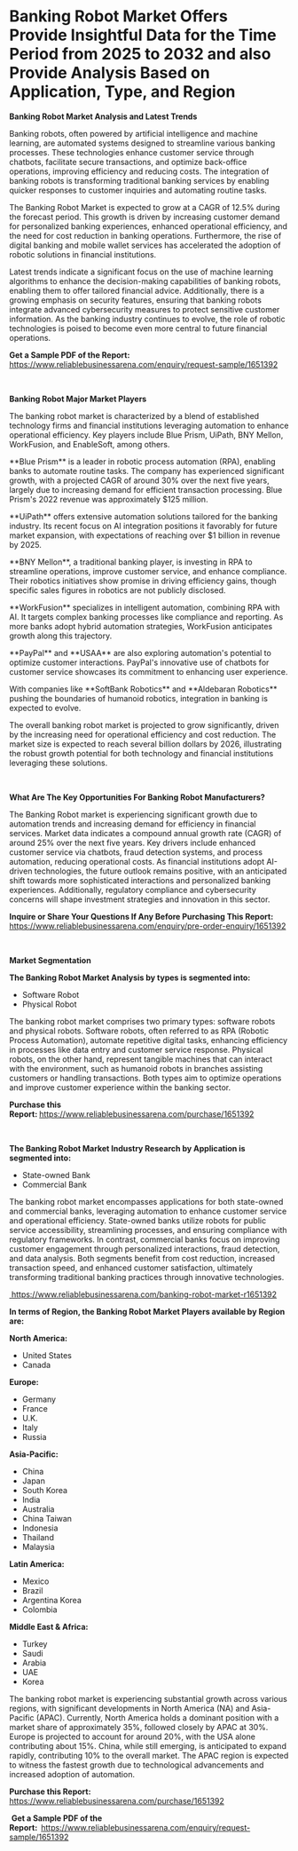 <p><h1>Banking Robot Market Offers Provide Insightful Data for the Time Period from 2025 to 2032 and also Provide Analysis Based on Application, Type, and Region</h1></p><p><strong>Banking Robot Market Analysis and Latest Trends</strong></p>
<p><p>Banking robots, often powered by artificial intelligence and machine learning, are automated systems designed to streamline various banking processes. These technologies enhance customer service through chatbots, facilitate secure transactions, and optimize back-office operations, improving efficiency and reducing costs. The integration of banking robots is transforming traditional banking services by enabling quicker responses to customer inquiries and automating routine tasks.</p><p>The Banking Robot Market is expected to grow at a CAGR of 12.5% during the forecast period. This growth is driven by increasing customer demand for personalized banking experiences, enhanced operational efficiency, and the need for cost reduction in banking operations. Furthermore, the rise of digital banking and mobile wallet services has accelerated the adoption of robotic solutions in financial institutions.</p><p>Latest trends indicate a significant focus on the use of machine learning algorithms to enhance the decision-making capabilities of banking robots, enabling them to offer tailored financial advice. Additionally, there is a growing emphasis on security features, ensuring that banking robots integrate advanced cybersecurity measures to protect sensitive customer information. As the banking industry continues to evolve, the role of robotic technologies is poised to become even more central to future financial operations.</p></p>
<p><strong>Get a Sample PDF of the Report:&nbsp;</strong> <a href="https://www.reliablebusinessarena.com/enquiry/request-sample/1651392?utm_campaign=3128&utm_medium=2&utm_source=Github&utm_content=ia&utm_term=19042025&utm_id=banking-robot">https://www.reliablebusinessarena.com/enquiry/request-sample/1651392</a></p>
<p>&nbsp;</p>
<p><strong>Banking Robot Major Market Players</strong></p>
<p><p>The banking robot market is characterized by a blend of established technology firms and financial institutions leveraging automation to enhance operational efficiency. Key players include Blue Prism, UiPath, BNY Mellon, WorkFusion, and EnableSoft, among others.</p><p>**Blue Prism** is a leader in robotic process automation (RPA), enabling banks to automate routine tasks. The company has experienced significant growth, with a projected CAGR of around 30% over the next five years, largely due to increasing demand for efficient transaction processing. Blue Prism's 2022 revenue was approximately $125 million.</p><p>**UiPath** offers extensive automation solutions tailored for the banking industry. Its recent focus on AI integration positions it favorably for future market expansion, with expectations of reaching over $1 billion in revenue by 2025.</p><p>**BNY Mellon**, a traditional banking player, is investing in RPA to streamline operations, improve customer service, and enhance compliance. Their robotics initiatives show promise in driving efficiency gains, though specific sales figures in robotics are not publicly disclosed.</p><p>**WorkFusion** specializes in intelligent automation, combining RPA with AI. It targets complex banking processes like compliance and reporting. As more banks adopt hybrid automation strategies, WorkFusion anticipates growth along this trajectory.</p><p>**PayPal** and **USAA** are also exploring automation's potential to optimize customer interactions. PayPal's innovative use of chatbots for customer service showcases its commitment to enhancing user experience.</p><p>With companies like **SoftBank Robotics** and **Aldebaran Robotics** pushing the boundaries of humanoid robotics, integration in banking is expected to evolve. </p><p>The overall banking robot market is projected to grow significantly, driven by the increasing need for operational efficiency and cost reduction. The market size is expected to reach several billion dollars by 2026, illustrating the robust growth potential for both technology and financial institutions leveraging these solutions.</p></p>
<p>&nbsp;</p>
<p><strong>What Are The Key Opportunities For Banking Robot Manufacturers?</strong></p>
<p><p>The Banking Robot market is experiencing significant growth due to automation trends and increasing demand for efficiency in financial services. Market data indicates a compound annual growth rate (CAGR) of around 25% over the next five years. Key drivers include enhanced customer service via chatbots, fraud detection systems, and process automation, reducing operational costs. As financial institutions adopt AI-driven technologies, the future outlook remains positive, with an anticipated shift towards more sophisticated interactions and personalized banking experiences. Additionally, regulatory compliance and cybersecurity concerns will shape investment strategies and innovation in this sector.</p></p>
<p><strong>Inquire or Share Your Questions If Any Before Purchasing This Report:</strong> <a href="https://www.reliablebusinessarena.com/enquiry/pre-order-enquiry/1651392?utm_campaign=3128&utm_medium=2&utm_source=Github&utm_content=ia&utm_term=19042025&utm_id=banking-robot">https://www.reliablebusinessarena.com/enquiry/pre-order-enquiry/1651392</a></p>
<p>&nbsp;</p>
<p><strong>Market Segmentation</strong></p>
<p><strong>The Banking Robot Market Analysis by types is segmented into:</strong></p>
<p><ul><li>Software Robot</li><li>Physical Robot</li></ul></p>
<p><p>The banking robot market comprises two primary types: software robots and physical robots. Software robots, often referred to as RPA (Robotic Process Automation), automate repetitive digital tasks, enhancing efficiency in processes like data entry and customer service response. Physical robots, on the other hand, represent tangible machines that can interact with the environment, such as humanoid robots in branches assisting customers or handling transactions. Both types aim to optimize operations and improve customer experience within the banking sector.</p></p>
<p><strong>Purchase this Report:&nbsp;</strong><a href="https://www.reliablebusinessarena.com/purchase/1651392?utm_campaign=3128&utm_medium=2&utm_source=Github&utm_content=ia&utm_term=19042025&utm_id=banking-robot">https://www.reliablebusinessarena.com/purchase/1651392</a></p>
<p>&nbsp;</p>
<p><strong>The Banking Robot Market Industry Research by Application is segmented into:</strong></p>
<p><ul><li>State-owned Bank</li><li>Commercial Bank</li></ul></p>
<p><p>The banking robot market encompasses applications for both state-owned and commercial banks, leveraging automation to enhance customer service and operational efficiency. State-owned banks utilize robots for public service accessibility, streamlining processes, and ensuring compliance with regulatory frameworks. In contrast, commercial banks focus on improving customer engagement through personalized interactions, fraud detection, and data analysis. Both segments benefit from cost reduction, increased transaction speed, and enhanced customer satisfaction, ultimately transforming traditional banking practices through innovative technologies.</p></p>
<p><a href="https://www.reliablebusinessarena.com/banking-robot-market-r1651392?utm_campaign=3128&utm_medium=2&utm_source=Github&utm_content=ia&utm_term=19042025&utm_id=banking-robot">&nbsp;https://www.reliablebusinessarena.com/banking-robot-market-r1651392</a></p>
<p><strong>In terms of Region, the Banking Robot Market Players available by Region are:</strong></p>
<p>
    <p> <strong> North America: </strong>
        <ul>
            <li>United States</li>
            <li>Canada</li>
        </ul>
        </p> 
    <p> <strong> Europe: </strong>
        <ul>
            <li>Germany</li>
            <li>France</li>
            <li>U.K.</li>
            <li>Italy</li>
            <li>Russia</li>
        </ul>
        </p> 
    <p> <strong> Asia-Pacific: </strong>
        <ul>
            <li>China</li>
            <li>Japan</li>
            <li>South Korea</li>
            <li>India</li>
            <li>Australia</li>
            <li>China Taiwan</li>
            <li>Indonesia</li>
            <li>Thailand</li>
            <li>Malaysia</li>
        </ul>
        </p> 
    <p> <strong> Latin America: </strong>
        <ul>
            <li>Mexico</li>
            <li>Brazil</li>
            <li>Argentina Korea</li>
            <li>Colombia</li>
        </ul>
        </p> 
    <p> <strong> Middle East & Africa: </strong>
        <ul>
            <li>Turkey</li>
            <li>Saudi</li>
            <li>Arabia</li>
            <li>UAE</li>
            <li>Korea</li>
        </ul>
    </p>
    </p>
<p><p>The banking robot market is experiencing substantial growth across various regions, with significant developments in North America (NA) and Asia-Pacific (APAC). Currently, North America holds a dominant position with a market share of approximately 35%, followed closely by APAC at 30%. Europe is projected to account for around 20%, with the USA alone contributing about 15%. China, while still emerging, is anticipated to expand rapidly, contributing 10% to the overall market. The APAC region is expected to witness the fastest growth due to technological advancements and increased adoption of automation.</p></p>
<p><strong>Purchase this Report: </strong><a href="https://www.reliablebusinessarena.com/purchase/1651392?utm_campaign=3128&utm_medium=2&utm_source=Github&utm_content=ia&utm_term=19042025&utm_id=banking-robot">https://www.reliablebusinessarena.com/purchase/1651392</a></p>
<p>&nbsp;<strong>Get a Sample PDF of the Report:&nbsp;&nbsp;</strong><a href="https://www.reliablebusinessarena.com/enquiry/request-sample/1651392?utm_campaign=3128&utm_medium=2&utm_source=Github&utm_content=ia&utm_term=19042025&utm_id=banking-robot">https://www.reliablebusinessarena.com/enquiry/request-sample/1651392</a></p>
<p><strong></strong></p>
<p><p></p><p></p><p></p></p>